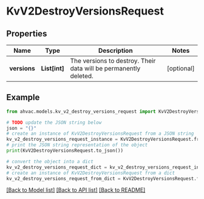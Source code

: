 # KvV2DestroyVersionsRequest


## Properties

Name | Type | Description | Notes
------------ | ------------- | ------------- | -------------
**versions** | **List[int]** | The versions to destroy. Their data will be permanently deleted. | [optional] 

## Example

```python
from ahvac.models.kv_v2_destroy_versions_request import KvV2DestroyVersionsRequest

# TODO update the JSON string below
json = "{}"
# create an instance of KvV2DestroyVersionsRequest from a JSON string
kv_v2_destroy_versions_request_instance = KvV2DestroyVersionsRequest.from_json(json)
# print the JSON string representation of the object
print(KvV2DestroyVersionsRequest.to_json())

# convert the object into a dict
kv_v2_destroy_versions_request_dict = kv_v2_destroy_versions_request_instance.to_dict()
# create an instance of KvV2DestroyVersionsRequest from a dict
kv_v2_destroy_versions_request_from_dict = KvV2DestroyVersionsRequest.from_dict(kv_v2_destroy_versions_request_dict)
```
[[Back to Model list]](../README.md#documentation-for-models) [[Back to API list]](../README.md#documentation-for-api-endpoints) [[Back to README]](../README.md)


